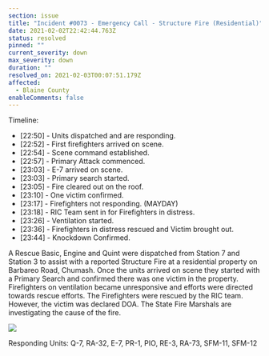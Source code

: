 ```yaml
---
section: issue
title: "Incident #0073 - Emergency Call - Structure Fire (Residential)"
date: 2021-02-02T22:42:44.763Z
status: resolved
pinned: ""
current_severity: down
max_severity: down
duration: ""
resolved_on: 2021-02-03T00:07:51.179Z
affected:
  - Blaine County
enableComments: false
---
```

Timeline:

* \[22:50] - Units dispatched and are responding.
* \[22:52] - First firefighters arrived on scene.
* \[22:54] - Scene command established.
* \[22:57] - Primary Attack commenced.
* \[23:03] - E-7 arrived on scene.
* \[23:03] - Primary search started.
* \[23:05] - Fire cleared out on the roof.
* \[23:10] - One victim confirmed.
* \[23:17] - Firefighters not responding. (MAYDAY)
* \[23:18] - RIC Team sent in for Firefighters in distress.
* \[23:26] - Ventilation started.
* \[23:36] - Firefighters in distress rescued and Victim brought out.
* \[23:44] - Knockdown Confirmed.

A Rescue Basic, Engine and Quint were dispatched from Station 7 and Station 3 to assist with a reported Structure Fire at a residential property on Barbareo Road, Chumash. Once the units arrived on scene they started with a Primary Search and confirmed there was one victim in the property. Firefighters on ventilation became unresponsive and efforts were directed towards rescue efforts. The Firefighters were rescued by the RIC team. However, the victim was declared DOA. The State Fire Marshals are investigating the cause of the fire.

![](https://i.imgur.com/7RhauIp.png)

Responding Units: Q-7, RA-32, E-7, PR-1, PIO, RE-3, RA-73, SFM-11, SFM-12